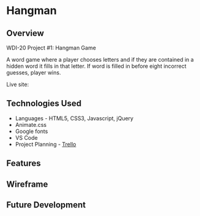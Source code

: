 # Hangman
## Overview
WDI-20 Project #1: Hangman Game

A word game where a player chooses letters and if they are contained in a hidden word it fills in that letter. If word is filled in before eight incorrect guesses, player wins. 

Live site:
## Technologies Used
  * Languages - HTML5, CSS3, Javascript, jQuery
  * Animate.css
  * Google fonts
  * VS Code
  * Project Planning - [Trello](https://trello.com/b/yrQXwBrj/project-1-hangman)
## Features

## Wireframe
 
## Future Development
